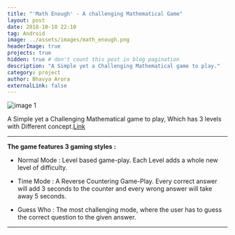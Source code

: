 ```yaml
---
title: "'Math Enough' - A challenging Mathematical Game"
layout: post
date: 2018-10-10 22:10
tag: Android
image: ../assets/images/math_enough.png
headerImage: true
projects: true
hidden: true # don't count this post in blog pagination
description: "A Simple yet a Challenging Mathematical game to play."
category: project
author: Bhavya Arora
externalLink: false
---
```


![image 1](https://user-images.githubusercontent.com/30223933/45730701-d8e17700-bbf0-11e8-98ec-4d069b092c00.png)

A Simple yet a Challenging Mathematical game to play, Which has 3 levels with Different concept.[Link](https://play.google.com/store/apps/details?id=games.googoo.mathenough)

---

 **The game features 3 gaming styles :**

- Normal Mode : Level based game-play. Each Level adds a whole new level of difficulty.

- Time Mode : A Reverse Countering Game-Play. Every correct answer will add 3 seconds to the counter and every wrong answer will take away 5 seconds.

- Guess Who : The most challenging mode, where the user has to guess the correct question to the given answer.
---

